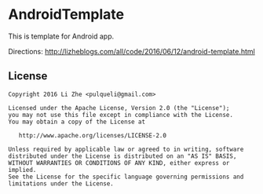 # AndroidTemplate
This is template for Android app.

Directions: 
<a target="_blank" href="http://lizheblogs.com/all/code/2016/06/12/android-template.html">
http://lizheblogs.com/all/code/2016/06/12/android-template.html</a></p>

## License

    Copyright 2016 Li Zhe <pulqueli@gmail.com>

    Licensed under the Apache License, Version 2.0 (the "License");
    you may not use this file except in compliance with the License.
    You may obtain a copy of the License at

       http://www.apache.org/licenses/LICENSE-2.0

    Unless required by applicable law or agreed to in writing, software
    distributed under the License is distributed on an "AS IS" BASIS,
    WITHOUT WARRANTIES OR CONDITIONS OF ANY KIND, either express or implied.
    See the License for the specific language governing permissions and
    limitations under the License.
